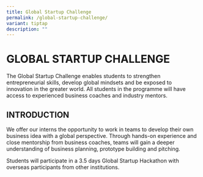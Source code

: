 ```yaml
---
title: Global Startup Challenge
permalink: /global-startup-challenge/
variant: tiptap
description: ""
---
```

<h1><strong>GLOBAL STARTUP CHALLENGE</strong></h1>
<p>The Global Startup Challenge enables students to strengthen entrepreneurial
skills, develop global mindsets and be exposed to innovation in the greater
world.&nbsp;All students in the programme will have access to experienced
business coaches and industry mentors.</p>
<h2><strong>INTRODUCTION</strong></h2>
<p>We offer our interns the opportunity to work in teams to develop their
own business idea with a global perspective. Through hands-on experience
and close mentorship from business coaches, teams will gain a deeper understanding
of business planning, prototype building and pitching.&nbsp;</p>
<p>Students will participate in a 3.5 days Global Startup Hackathon with
overseas participants from other institutions.</p>
<p></p>
<p></p>
<p></p>